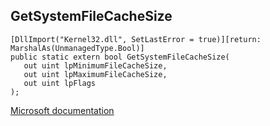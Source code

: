 ## GetSystemFileCacheSize

```
[DllImport("Kernel32.dll", SetLastError = true)][return: MarshalAs(UnmanagedType.Bool)]
public static extern bool GetSystemFileCacheSize(
   out uint lpMinimumFileCacheSize,
   out uint lpMaximumFileCacheSize,
   out uint lpFlags
);
```

[Microsoft documentation](TODO)

